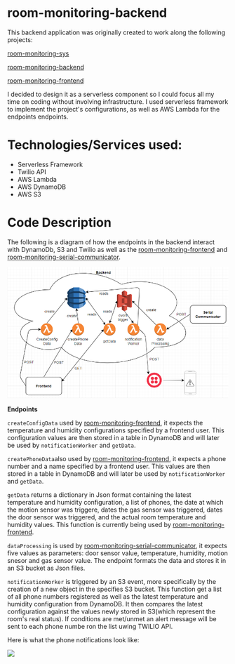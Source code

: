# room-monitoring-backend

This backend application was originally created to work along the following projects:

[room-monitoring-sys](https://github.com/heidinv12/room-monitoring-sys)

[room-monitoring-backend](https://github.com/heidinv12/room-monitoring-backend)

[room-monitoring-frontend](https://github.com/heidinv12/room-monitoring-frontend)

I decided to design it as a serverless component so I could focus all my time on coding without involving infrastructure. I used serverless framework to implement the project's configurations, as well as AWS Lambda for the endpoints endpoints.

# Technologies/Services used:

- Serverless Framework
- Twilio API
- AWS Lambda
- AWS DynamoDB
- AWS S3

# Code Description

The following is a diagram of how the endpoints in the backend interact with DynamoDb, S3 and Twilio as well as the [room-monitoring-frontend](https://github.com/heidinv12/room-monitoring-frontend) and [room-monitoring-serial-communicator](https://github.com/heidinv12/room-monitoring-serial-comm).

![](/media/backend_diagram.PNG)

**Endpoints**

```createConfigData``` used by [room-monitoring-frontend](https://github.com/heidinv12/room-monitoring-frontend), it expects the temperature and humidity configurations specified by a frontend user. This configuration values are then stored in a table in DynamoDB and will later be used by ```notificationWorker``` and ```getData```.

```createPhoneData```also  used by [room-monitoring-frontend](https://github.com/heidinv12/room-monitoring-frontend), it expects a phone number and a name specified by a frontend user. This values are then stored in a table in DynamoDB and will later be used by ```notificationWorker``` and ```getData```.

```getData``` returns a dictionary in Json format containing the latest temperature and humidity configuration, a list of phones, the date at which the motion sensor was triggere, dates the gas sensor was triggered, dates the door sensor was triggered, and the actual room temperature and humidity values. This function is currently being used by [room-monitoring-frontend](https://github.com/heidinv12/room-monitoring-frontend).

```dataProcessing``` is used by [room-monitoring-serial-communicator](https://github.com/heidinv12/room-monitoring-serial-comm), it expects five values as parameters: door sensor value, temperature, humidity, motion snesor and gas sensor value. The endpoint formats the data and stores it in an S3 bucket as Json files.

```notificationWorker``` is triggered by an S3 event, more specifically by the creation of a new object in the specifies S3 bucket. This function get a list of all phone numbers registered as well as the latest temperature and humidity configuration from DynamoDB. It then compares the latest configuration against the values newly stored in S3(which represent the room's real status). If conditions are met/unmet an alert message will be sent to each phone numbe ron the list uwing TWILIO API.

Here is what the phone notifications look like:

![](/media/backend_notification.jpg)
